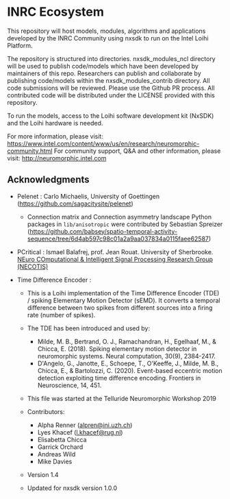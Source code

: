 INRC Ecosystem
==============

This repository will host models, modules, algorithms and applications developed by the INRC Community using nxsdk to run on the Intel Loihi Platform.

The repository is structured into directories. nxsdk_modules_ncl directory will be used to publish code/models which have been developed by maintainers of this repo. Researchers can publish and collaborate by publishing code/models within the nxsdk_modules_contrib directory. All code submissions will be reviewed. Please use the Github PR process. All contributed code will be distributed under the LICENSE provided with this repository.

To run the models, access to the Loihi software development kit (NxSDK) and the Loihi hardware is needed. 

For more information, please visit: https://www.intel.com/content/www/us/en/research/neuromorphic-community.html
For community support, Q&A and other information, please visit: http://neuromorphic.intel.com 

## Acknowledgments

* Pelenet : Carlo Michaelis, University of Goettingen (https://github.com/sagacitysite/pelenet)
  * Connection matrix and Connection asymmetry landscape Python packages in ``lib/anisotropic`` were contributed by Sebastian Spreizer (https://github.com/babsey/spatio-temporal-activity-sequence/tree/6d4ab597c98c01a2a9aa037834a0115faee62587)

* PCritical : Ismael Balafrej, prof. Jean Rouat. University of Sherbrooke. [NEuro COmputational & Intelligent Signal Processing Research Group (NECOTIS)](http://www.gel.usherbrooke.ca/necotis/)

* Time Difference Encoder : 
  * This is a Loihi implementation of the Time Difference Encoder (TDE) / spiking Elementary Motion Detector (sEMD). It converts a temporal difference between two spikes from different sources into a firing rate (number of spikes).

  * The TDE has been introduced and used by:
    - Milde, M. B., Bertrand, O. J., Ramachandran, H., Egelhaaf, M., & Chicca, E. (2018). Spiking elementary motion detector in neuromorphic systems. Neural computation, 30(9), 2384-2417.
    - D'Angelo, G., Janotte, E., Schoepe, T., O'Keeffe, J., Milde, M. B., Chicca, E., & Bartolozzi, C. (2020). Event-based eccentric motion detection exploiting time difference encoding. Frontiers in Neuroscience, 14, 451.

  * This file was started at the Telluride Neuromorphic Workshop 2019
  * Contributors:
    - Alpha Renner (alpren@ini.uzh.ch)
    - Lyes Khacef (l.khacef@rug.nl)
    - Elisabetta Chicca
    - Garrick Orchard
    - Andreas Wild
    - Mike Davies

  * Version 1.4
  * Updated for nxsdk version 1.0.0